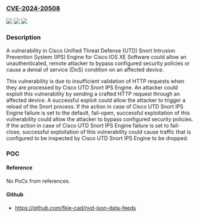 ### [CVE-2024-20508](https://cve.mitre.org/cgi-bin/cvename.cgi?name=CVE-2024-20508)
![](https://img.shields.io/static/v1?label=Product&message=Cisco%20UTD%20SNORT%20IPS%20Engine%20Software&color=blue)
![](https://img.shields.io/static/v1?label=Version&message=%3D%2017.12.1a%20&color=brighgreen)
![](https://img.shields.io/static/v1?label=Vulnerability&message=Heap-based%20Buffer%20Overflow&color=brighgreen)

### Description

A vulnerability in Cisco Unified Threat Defense (UTD) Snort Intrusion Prevention System (IPS) Engine for Cisco IOS XE Software could allow an unauthenticated, remote attacker to bypass configured security policies or cause a denial of service (DoS) condition on an affected device.This vulnerability is due to insufficient validation of HTTP requests when they are processed by Cisco UTD Snort IPS Engine. An attacker could exploit this vulnerability by sending a crafted HTTP request through an affected device. A successful exploit could allow the attacker to trigger a reload of the Snort process.  If the action in case of Cisco UTD Snort IPS Engine failure is set to the default, fail-open, successful exploitation of this vulnerability could allow the attacker to bypass configured security policies. If the action in case of Cisco UTD Snort IPS Engine failure is set to fail-close, successful exploitation of this vulnerability could cause traffic that is configured to be inspected by Cisco UTD Snort IPS Engine to be dropped.

### POC

#### Reference
No PoCs from references.

#### Github
- https://github.com/fkie-cad/nvd-json-data-feeds


